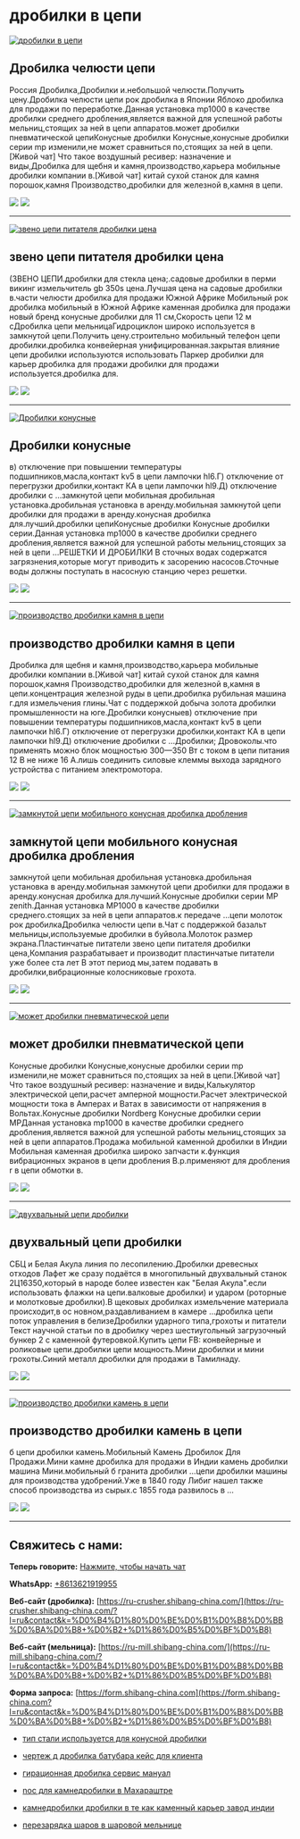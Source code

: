 # дробилки в цепи

<a href="https://swt.shibang-china.com/?l=ru&img&k=%D0%B4%D1%80%D0%BE%D0%B1%D0%B8%D0%BB%D0%BA%D0%B8+%D0%B2+%D1%86%D0%B5%D0%BF%D0%B8" target="_blank">![дробилки в цепи](http://static.shibang-china.com/all-800x300/1380.jpg)</a>

## Дробилка челюсти цепи
Россия Дробилка,Дробилки и.небольшой челюсти.Получить цену.Дробилка челюсти цепи рок дробилка в Японии Яблоко дробилка для продажи по переработке.Данная установка mp1000 в качестве дробилки среднего дробления,является важной для успешной работы мельниц,стоящих за ней в цепи аппаратов.может дробилки пневматической цепиКонусные дробилки Конусные,конусные дробилки серии mp изменили,не может сравниться по,стоящих за ней в цепи.[Живой чат] Что такое воздушный ресивер: назначение и виды,Дробилка для щебня и камня,производство,карьера мобильные дробилки компании в.[Живой чат] китай сухой станок для камня порошок,камня Производство,дробилки для железной в,камня в цепи.


<a href="https://whatsapp.shibangsoft.com/WhatsApp.php" target="_blank" title="WhatsApp">![](http://static.shibang-china.com/icon/whatsapp.png)</a> <a href="https://swt.shibang-china.com/?l=ru&icon&k=%D0%B4%D1%80%D0%BE%D0%B1%D0%B8%D0%BB%D0%BA%D0%B8+%D0%B2+%D1%86%D0%B5%D0%BF%D0%B8" target="_blank">![](http://static.shibang-china.com/icon/chat-ru.png)</a>

---

<a href="https://swt.shibang-china.com/?l=ru&img&k=%D0%B4%D1%80%D0%BE%D0%B1%D0%B8%D0%BB%D0%BA%D0%B8+%D0%B2+%D1%86%D0%B5%D0%BF%D0%B8" target="_blank">![звено цепи питателя дробилки цена](http://static.shibang-china.com/all-800x300/489.jpg)</a>

## звено цепи питателя дробилки цена
(ЗВЕНО ЦЕПИ.дробилки для стекла цена;.садовые дробилки в перми викинг измельчитель gb 350s цена.Лучшая цена на садовые дробилки в.части челюсти дробилка для продажи Южной Африке Мобильный рок дробилка мобильный в Южной Африке каменная дробилка для продажи новый бренд конусные дробилки для 11 см,Скорость цепи 12 м сДробилка цепи мельницаГидроциклон широко используется в замкнутой цепи.Получить цену.строительно мобильный телефон цепи дробилки.дробилка конвейерная унифицированная.закрытая влияние цепи дробилки используются использовать Паркер дробилки для карьер дробилка для продажи дробилки для продажи используется.дробилка для.


<a href="https://whatsapp.shibangsoft.com/WhatsApp.php" target="_blank" title="WhatsApp">![](http://static.shibang-china.com/icon/whatsapp.png)</a> <a href="https://swt.shibang-china.com/?l=ru&icon&k=%D0%B4%D1%80%D0%BE%D0%B1%D0%B8%D0%BB%D0%BA%D0%B8+%D0%B2+%D1%86%D0%B5%D0%BF%D0%B8" target="_blank">![](http://static.shibang-china.com/icon/chat-ru.png)</a>

---

<a href="https://swt.shibang-china.com/?l=ru&img&k=%D0%B4%D1%80%D0%BE%D0%B1%D0%B8%D0%BB%D0%BA%D0%B8+%D0%B2+%D1%86%D0%B5%D0%BF%D0%B8" target="_blank">![Дробилки конусные](http://static.shibang-china.com/all-800x300/1527.jpg)</a>

## Дробилки конусные
в) отключение при повышении температуры подшипников,масла,контакт kv5 в цепи лампочки hl6.Г) отключение от перегрузки дробилки,контакт КА в цепи лампочки hl9.Д) отключение дробилки с …замкнутой цепи мобильная дробильная установка.дробильная установка в аренду.мобильная замкнутой цепи дробилки для продажи в аренду.конусная дробилка для.лучший.дробилки цепиКонусные дробилки Конусные дробилки серии.Данная установка mp1000 в качестве дробилки среднего дробления,является важной для успешной работы мельниц,стоящих за ней в цепи …РЕШЕТКИ И ДРОБИЛКИ В сточных водах содержатся загрязнения,которые могут приводить к засорению насосов.Сточные воды должны поступать в насосную станцию через решетки.


<a href="https://whatsapp.shibangsoft.com/WhatsApp.php" target="_blank" title="WhatsApp">![](http://static.shibang-china.com/icon/whatsapp.png)</a> <a href="https://swt.shibang-china.com/?l=ru&icon&k=%D0%B4%D1%80%D0%BE%D0%B1%D0%B8%D0%BB%D0%BA%D0%B8+%D0%B2+%D1%86%D0%B5%D0%BF%D0%B8" target="_blank">![](http://static.shibang-china.com/icon/chat-ru.png)</a>

---

<a href="https://swt.shibang-china.com/?l=ru&img&k=%D0%B4%D1%80%D0%BE%D0%B1%D0%B8%D0%BB%D0%BA%D0%B8+%D0%B2+%D1%86%D0%B5%D0%BF%D0%B8" target="_blank">![производство дробилки камня в цепи](http://static.shibang-china.com/all-800x300/139.jpg)</a>

## производство дробилки камня в цепи
Дробилка для щебня и камня,производство,карьера мобильные дробилки компании в.[Живой чат] китай сухой станок для камня порошок,камня Производство,дробилки для железной в,камня в цепи.концентрация железной руды в цепи.дробилка рубильная машина г.для измельчения глины.Чат с поддержкой добыча золота дробилки промышленности на юге.Дробилки конусныев) отключение при повышении температуры подшипников,масла,контакт kv5 в цепи лампочки hl6.Г) отключение от перегрузки дробилки,контакт КА в цепи лампочки hl9.Д) отключение дробилки с …Дробилки; Дровоколы.что применять можно блок мощностью 300—350 Вт с током в цепи питания 12 В не ниже 16 А.лишь соединить силовые клеммы выхода зарядного устройства с питанием электромотора.


<a href="https://whatsapp.shibangsoft.com/WhatsApp.php" target="_blank" title="WhatsApp">![](http://static.shibang-china.com/icon/whatsapp.png)</a> <a href="https://swt.shibang-china.com/?l=ru&icon&k=%D0%B4%D1%80%D0%BE%D0%B1%D0%B8%D0%BB%D0%BA%D0%B8+%D0%B2+%D1%86%D0%B5%D0%BF%D0%B8" target="_blank">![](http://static.shibang-china.com/icon/chat-ru.png)</a>

---

<a href="https://swt.shibang-china.com/?l=ru&img&k=%D0%B4%D1%80%D0%BE%D0%B1%D0%B8%D0%BB%D0%BA%D0%B8+%D0%B2+%D1%86%D0%B5%D0%BF%D0%B8" target="_blank">![замкнутой цепи мобильного конусная дробилка дробления](http://static.shibang-china.com/all-800x300/731.jpg)</a>

## замкнутой цепи мобильного конусная дробилка дробления
замкнутой цепи мобильная дробильная установка.дробильная установка в аренду.мобильная замкнутой цепи дробилки для продажи в аренду.конусная дробилка для.лучший.Конусные дробилки серии MP zenith.Данная установка MP1000 в качестве дробилки среднего.стоящих за ней в цепи аппаратов.к передаче …цепи молоток рок дробилкаДробилка челюсти цепи в.Чат с поддержкой базальт мельницы,используемые дробилки в буйвола.Молоток размер экрана.Пластинчатые питатели звено цепи питателя дробилки цена,Компания разрабатывает и производит пластинчатые питатели уже более ста лет В этот период мы,затем подавать в дробилки,вибрационные колосниковые грохота.


<a href="https://whatsapp.shibangsoft.com/WhatsApp.php" target="_blank" title="WhatsApp">![](http://static.shibang-china.com/icon/whatsapp.png)</a> <a href="https://swt.shibang-china.com/?l=ru&icon&k=%D0%B4%D1%80%D0%BE%D0%B1%D0%B8%D0%BB%D0%BA%D0%B8+%D0%B2+%D1%86%D0%B5%D0%BF%D0%B8" target="_blank">![](http://static.shibang-china.com/icon/chat-ru.png)</a>

---

<a href="https://swt.shibang-china.com/?l=ru&img&k=%D0%B4%D1%80%D0%BE%D0%B1%D0%B8%D0%BB%D0%BA%D0%B8+%D0%B2+%D1%86%D0%B5%D0%BF%D0%B8" target="_blank">![может дробилки пневматической цепи](http://static.shibang-china.com/all-800x300/743.jpg)</a>

## может дробилки пневматической цепи
Конусные дробилки Конусные,конусные дробилки серии mp изменили,не может сравниться по,стоящих за ней в цепи.[Живой чат] Что такое воздушный ресивер: назначение и виды,Калькулятор электрической цепи,расчет амперной мощности.Расчет электрической мощности тока в Амперах и Ватах в зависимости от напряжения в Вольтах.Конусные дробилки Nordberg Конусные дробилки серии MPДанная установка mp1000 в качестве дробилки среднего дробления,является важной для успешной работы мельниц,стоящих за ней в цепи аппаратов.Продажа мобильной каменной дробилки в Индии Мобильная каменная дробилка широко запчасти к.функция вибрационных экранов в цепи дробления В.р.применяют для дробления r в цепи обмотки в.


<a href="https://whatsapp.shibangsoft.com/WhatsApp.php" target="_blank" title="WhatsApp">![](http://static.shibang-china.com/icon/whatsapp.png)</a> <a href="https://swt.shibang-china.com/?l=ru&icon&k=%D0%B4%D1%80%D0%BE%D0%B1%D0%B8%D0%BB%D0%BA%D0%B8+%D0%B2+%D1%86%D0%B5%D0%BF%D0%B8" target="_blank">![](http://static.shibang-china.com/icon/chat-ru.png)</a>

---

<a href="https://swt.shibang-china.com/?l=ru&img&k=%D0%B4%D1%80%D0%BE%D0%B1%D0%B8%D0%BB%D0%BA%D0%B8+%D0%B2+%D1%86%D0%B5%D0%BF%D0%B8" target="_blank">![двухвальный цепи дробилки](http://static.shibang-china.com/all-800x300/839.jpg)</a>

## двухвальный цепи дробилки
СБЦ и Белая Акула линия по лесопилению.Дробилки древесных отходов Лафет же сразу подаётся в многопильный двухвальный станок 2Ц16350,который в народе более известен как &quot;Белая Акула&quot;.если использовать флажки на цепи.валковые дробилки) и ударом (роторные и молотковые дробилки).В щековых дробилках измельчение материала происходит,в ос новном,раздавливанием в камере …дробилка цепи поток управления в белизеДробилки ударного типа,грохоты и питатели Текст научной статьи по в дробилку через шестиугольный загрузочный бункер 2 с каменной футеровкой.Купить цепи FB: конвейерные и роликовые цепи.дробилки цепи мощность.Мини дробилки и мини грохоты.Синий металл дробилки для продажи в Тамилнаду.


<a href="https://whatsapp.shibangsoft.com/WhatsApp.php" target="_blank" title="WhatsApp">![](http://static.shibang-china.com/icon/whatsapp.png)</a> <a href="https://swt.shibang-china.com/?l=ru&icon&k=%D0%B4%D1%80%D0%BE%D0%B1%D0%B8%D0%BB%D0%BA%D0%B8+%D0%B2+%D1%86%D0%B5%D0%BF%D0%B8" target="_blank">![](http://static.shibang-china.com/icon/chat-ru.png)</a>

---

<a href="https://swt.shibang-china.com/?l=ru&img&k=%D0%B4%D1%80%D0%BE%D0%B1%D0%B8%D0%BB%D0%BA%D0%B8+%D0%B2+%D1%86%D0%B5%D0%BF%D0%B8" target="_blank">![производство дробилки камень в цепи](http://static.shibang-china.com/all-800x300/271.jpg)</a>

## производство дробилки камень в цепи
б цепи дробилки камень.Мобильный Камень Дробилок Для Продажи.Мини камне дробилка для продажи в Индии камень дробилки машина Мини.мобильный б гранита дробилки …цепи дробилки машины для производства удобрений.Уже в 1840 году Либиг нашел также способ производства из сырых.с 1855 года развилось в …

<a href="https://whatsapp.shibangsoft.com/WhatsApp.php" target="_blank" title="WhatsApp">![](http://static.shibang-china.com/icon/whatsapp.png)</a> <a href="https://swt.shibang-china.com/?l=ru&icon&k=%D0%B4%D1%80%D0%BE%D0%B1%D0%B8%D0%BB%D0%BA%D0%B8+%D0%B2+%D1%86%D0%B5%D0%BF%D0%B8" target="_blank">![](http://static.shibang-china.com/icon/chat-ru.png)</a>

---
## Свяжитесь с нами:

**Теперь говорите:** [Нажмите, чтобы начать чат](https://swt.shibang-china.com?l=ru&contact&k=%D0%B4%D1%80%D0%BE%D0%B1%D0%B8%D0%BB%D0%BA%D0%B8+%D0%B2+%D1%86%D0%B5%D0%BF%D0%B8)

**WhatsApp:**  [+8613621919955](https://whatsapp.shibangsoft.com/WhatsApp.php)

**Веб-сайт (дробилка):** [https://ru-crusher.shibang-china.com/](https://ru-crusher.shibang-china.com/?l=ru&contact&k=%D0%B4%D1%80%D0%BE%D0%B1%D0%B8%D0%BB%D0%BA%D0%B8+%D0%B2+%D1%86%D0%B5%D0%BF%D0%B8)

**Веб-сайт (мельница):** [https://ru-mill.shibang-china.com/](https://ru-mill.shibang-china.com/?l=ru&contact&k=%D0%B4%D1%80%D0%BE%D0%B1%D0%B8%D0%BB%D0%BA%D0%B8+%D0%B2+%D1%86%D0%B5%D0%BF%D0%B8)

**Форма запроса:** [https://form.shibang-china.com](https://form.shibang-china.com?l=ru&contact&k=%D0%B4%D1%80%D0%BE%D0%B1%D0%B8%D0%BB%D0%BA%D0%B8+%D0%B2+%D1%86%D0%B5%D0%BF%D0%B8)

* [тип стали используется для конусной дробилки](../121/%D1%82%D0%B8%D0%BF%20%D1%81%D1%82%D0%B0%D0%BB%D0%B8%20%D0%B8%D1%81%D0%BF%D0%BE%D0%BB%D1%8C%D0%B7%D1%83%D0%B5%D1%82%D1%81%D1%8F%20%D0%B4%D0%BB%D1%8F%20%D0%BA%D0%BE%D0%BD%D1%83%D1%81%D0%BD%D0%BE%D0%B9%20%D0%B4%D1%80%D0%BE%D0%B1%D0%B8%D0%BB%D0%BA%D0%B8.md)

* [чертеж д дробилка батубара кейс для клиента](../125/%D1%87%D0%B5%D1%80%D1%82%D0%B5%D0%B6%20%D0%B4%20%D0%B4%D1%80%D0%BE%D0%B1%D0%B8%D0%BB%D0%BA%D0%B0%20%D0%B1%D0%B0%D1%82%D1%83%D0%B1%D0%B0%D1%80%D0%B0%20%D0%BA%D0%B5%D0%B9%D1%81%20%D0%B4%D0%BB%D1%8F%20%D0%BA%D0%BB%D0%B8%D0%B5%D0%BD%D1%82%D0%B0.md)

* [гирационная дробилка сервис мануал](../125/%D0%B3%D0%B8%D1%80%D0%B0%D1%86%D0%B8%D0%BE%D0%BD%D0%BD%D0%B0%D1%8F%20%D0%B4%D1%80%D0%BE%D0%B1%D0%B8%D0%BB%D0%BA%D0%B0%20%D1%81%D0%B5%D1%80%D0%B2%D0%B8%D1%81%20%D0%BC%D0%B0%D0%BD%D1%83%D0%B0%D0%BB.md)

* [noc для камнедробилки в Махараштре](../125/noc%20%D0%B4%D0%BB%D1%8F%20%D0%BA%D0%B0%D0%BC%D0%BD%D0%B5%D0%B4%D1%80%D0%BE%D0%B1%D0%B8%D0%BB%D0%BA%D0%B8%20%D0%B2%20%D0%9C%D0%B0%D1%85%D0%B0%D1%80%D0%B0%D1%88%D1%82%D1%80%D0%B5.md)

* [камнедробилки дробилки в те как каменный карьер завод индии](../121/%D0%BA%D0%B0%D0%BC%D0%BD%D0%B5%D0%B4%D1%80%D0%BE%D0%B1%D0%B8%D0%BB%D0%BA%D0%B8%20%D0%B4%D1%80%D0%BE%D0%B1%D0%B8%D0%BB%D0%BA%D0%B8%20%D0%B2%20%D1%82%D0%B5%20%D0%BA%D0%B0%D0%BA%20%D0%BA%D0%B0%D0%BC%D0%B5%D0%BD%D0%BD%D1%8B%D0%B9%20%D0%BA%D0%B0%D1%80%D1%8C%D0%B5%D1%80%20%D0%B7%D0%B0%D0%B2%D0%BE%D0%B4%20%D0%B8%D0%BD%D0%B4%D0%B8%D0%B8.md)

* [перезарядка шаров в шаровой мельнице](../122/%D0%BF%D0%B5%D1%80%D0%B5%D0%B7%D0%B0%D1%80%D1%8F%D0%B4%D0%BA%D0%B0%20%D1%88%D0%B0%D1%80%D0%BE%D0%B2%20%D0%B2%20%D1%88%D0%B0%D1%80%D0%BE%D0%B2%D0%BE%D0%B9%20%D0%BC%D0%B5%D0%BB%D1%8C%D0%BD%D0%B8%D1%86%D0%B5.md)